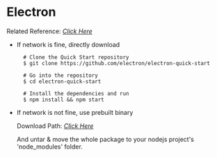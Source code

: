 # Electron
Related Reference: [*Click Here*](http://electron.atom.io/)

+ If network is fine, directly download<p>

        # Clone the Quick Start repository
        $ git clone https://github.com/electron/electron-quick-start
        
        # Go into the repository
        $ cd electron-quick-start
        
        # Install the dependencies and run
        $ npm install && npm start

+ If network is not fine, use prebuilt binary<p>
Download Path: [*Click Here*](https://github.com/electron/electron/releases)<p>
And untar & move the whole package to your nodejs project's 'node_modules' folder.<p>

